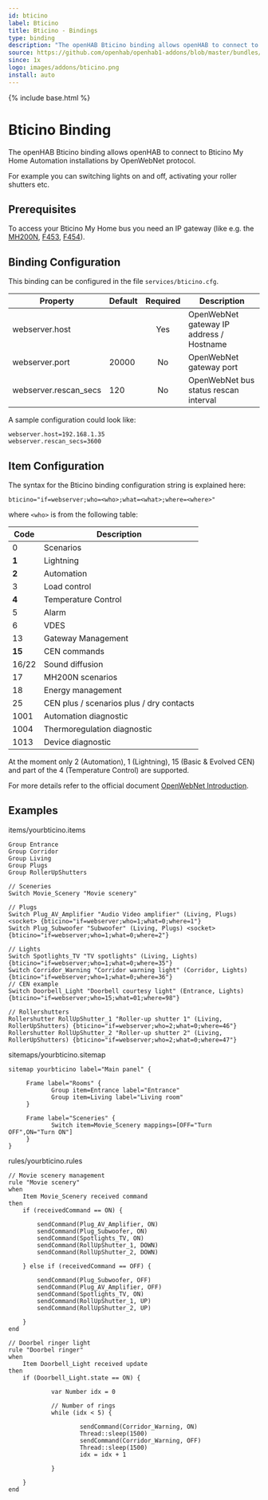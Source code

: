 ```yaml
---
id: bticino
label: Bticino
title: Bticino - Bindings
type: binding
description: "The openHAB Bticino binding allows openHAB to connect to Bticino My Home Automation installations by OpenWebNet protocol."
source: https://github.com/openhab/openhab1-addons/blob/master/bundles/binding/org.openhab.binding.bticino/README.md
since: 1x
logo: images/addons/bticino.png
install: auto
---
```


<!-- Attention authors: Do not edit directly. Please add your changes to the appropriate source repository -->

{% include base.html %}

# Bticino Binding

The openHAB Bticino binding allows openHAB to connect to Bticino My Home Automation installations by OpenWebNet protocol.

For example you can switching lights on and off, activating your roller shutters etc.

## Prerequisites

To access your Bticino My Home bus you need an IP gateway (like e.g. the [MH200N](http://www.homesystems-legrandgroup.com/BtHomeSystems/productDetail.action?lang=EN&productId=016), [F453](http://www.homesystems-legrandgroup.com/BtHomeSystems/productDetail.action?productId=027), [F454](http://www.homesystems-legrandgroup.com/BtHomeSystems/productDetail.action?productId=006)).

## Binding Configuration

This binding can be configured in the file `services/bticino.cfg`.

| Property | Default | Required | Description |
|----------|---------|:--------:|-------------|
| webserver.host |   |   Yes    | OpenWebNet gateway IP address / Hostname |
| webserver.port | 20000 | No   | OpenWebNet gateway port |
| webserver.rescan_secs | 120 | No | OpenWebNet bus status rescan interval |

A sample configuration could look like:

```
webserver.host=192.168.1.35
webserver.rescan_secs=3600
```

##  Item Configuration

The syntax for the Bticino binding configuration string is explained here:

```
bticino="if=webserver;who=<who>;what=<what>;where=<where>"
```

where `<who>` is from the following table:

| Code  | Description |
|-------|-------------|
|  0    | Scenarios |
|  **1**    | Lightning |
|  **2**    | Automation |
|  3    | Load control |
|  **4**    | Temperature Control |
|  5    | Alarm |
|  6    | VDES |
| 13    | Gateway Management |
| **15**    | CEN commands |
| 16/22 | Sound diffusion |
| 17    | MH200N scenarios |
| 18    | Energy management |
| 25    | CEN plus / scenarios plus / dry contacts |
| 1001  | Automation diagnostic |
| 1004  | Thermoregulation diagnostic |
| 1013  | Device diagnostic |


At the moment only 2 (Automation), 1 (Lightning), 15 (Basic & Evolved CEN) and part of the 4 (Temperature Control) are supported.

For more details refer to the official document [OpenWebNet Introduction](http://www.myopen-legrandgroup.com/resources/own_protocol/m/own_documents/16.aspx).

## Examples

items/yourbticino.items

```
Group Entrance
Group Corridor
Group Living                                                                                                                                                                                 
Group Plugs
Group RollerUpShutters

// Sceneries
Switch Movie_Scenery "Movie scenery"

// Plugs
Switch Plug_AV_Amplifier "Audio Video amplifier" (Living, Plugs) <socket> {bticino="if=webserver;who=1;what=0;where=1"}
Switch Plug_Subwoofer "Subwoofer" (Living, Plugs) <socket> {bticino="if=webserver;who=1;what=0;where=2"}

// Lights
Switch Spotlights_TV "TV spotlights" (Living, Lights) {bticino="if=webserver;who=1;what=0;where=35"}
Switch Corridor_Warning "Corridor warning light" (Corridor, Lights) {bticino="if=webserver;who=1;what=0;where=36"}
// CEN example
Switch Doorbell_Light "Doorbell courtesy light" (Entrance, Lights) {bticino="if=webserver;who=15;what=01;where=98"}

// Rollershutters 
Rollershutter RollUpShutter_1 "Roller-up shutter 1" (Living, RollerUpShutters) {bticino="if=webserver;who=2;what=0;where=46"}
Rollershutter RollUpShutter_2 "Roller-up shutter 2" (Living, RollerUpShutters) {bticino="if=webserver;who=2;what=0;where=47"}
```

sitemaps/yourbticino.sitemap

```
sitemap yourbticino label="Main panel" {

     Frame label="Rooms" {
            Group item=Entrance label="Entrance"                                                                                                                                                   
            Group item=Living label="Living room"
     }

     Frame label="Sceneries" {                                                              
            Switch item=Movie_Scenery mappings=[OFF="Turn OFF",ON="Turn ON"]                                                                                                                                                                         
     }  
}
```

rules/yourbticino.rules

```
// Movie scenery management
rule "Movie scenery"
when
    Item Movie_Scenery received command
then
    if (receivedCommand == ON) {

        sendCommand(Plug_AV_Amplifier, ON)  
        sendCommand(Plug_Subwoofer, ON)
        sendCommand(Spotlights_TV, ON)
        sendCommand(RollUpShutter_1, DOWN)
        sendCommand(RollUpShutter_2, DOWN)

    } else if (receivedCommand == OFF) {
    
        sendCommand(Plug_Subwoofer, OFF)
        sendCommand(Plug_AV_Amplifier, OFF) 
        sendCommand(Spotlights_TV, ON)
        sendCommand(RollUpShutter_1, UP)
        sendCommand(RollUpShutter_2, UP)

    }   
end

// Doorbel ringer light
rule "Doorbel ringer"
when
    Item Doorbell_Light received update
then
    if (Doorbell_Light.state == ON) {

            var Number idx = 0
            
            // Number of rings
            while (idx < 5) {

                    sendCommand(Corridor_Warning, ON)
                    Thread::sleep(1500)
                    sendCommand(Corridor_Warning, OFF)
                    Thread::sleep(1500)
                    idx = idx + 1

            }

    }
end
```
